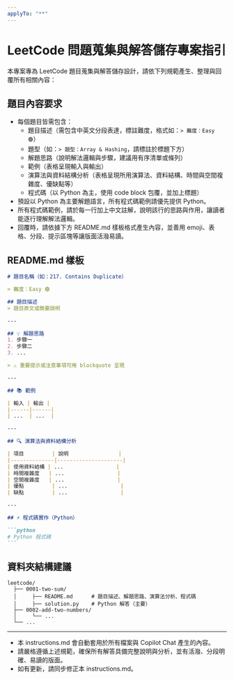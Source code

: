 ```yaml
---
applyTo: "**"
---
```

# LeetCode 問題蒐集與解答儲存專案指引

本專案專為 LeetCode 題目蒐集與解答儲存設計，請依下列規範產生、整理與回覆所有相關內容：

## 題目內容要求
- 每個題目皆需包含：
  - 題目描述（需包含中英文分段表達，標註難度，格式如：`> 難度：Easy 🟢`）
  - 題型（如：`> 題型：Array & Hashing`，請標註於標題下方）
  - 解題思路（說明解法邏輯與步驟，建議用有序清單或條列）
  - 範例（表格呈現輸入與輸出）
  - 演算法與資料結構分析（表格呈現所用演算法、資料結構、時間與空間複雜度、優缺點等）
  - 程式碼（以 Python 為主，使用 code block 包覆，並加上標題）
- 預設以 Python 為主要解題語言，所有程式碼範例請優先提供 Python。
- 所有程式碼範例，請於每一行加上中文註解，說明該行的思路與作用，讓讀者能逐行理解解法邏輯。
- 回覆時，請依據下方 README.md 樣板格式產生內容，並善用 emoji、表格、分段、提示區塊等讓版面活潑易讀。

## README.md 樣板

````markdown
# 題目名稱（如：217. Contains Duplicate）

> 難度：Easy 🟢

## 題目描述
> 題目原文或簡要說明

---

## 💡 解題思路
1. 步驟一
2. 步驟二
3. ...

> ⚠️ 重要提示或注意事項可用 blockquote 呈現

---

## 📚 範例

| 輸入 | 輸出 |
|------|------|
| ...  | ...  |

---

## 🔍 演算法與資料結構分析

| 項目         | 說明                |
|--------------|---------------------|
| 使用資料結構 | ...                 |
| 時間複雜度   | ...                 |
| 空間複雜度   | ...                 |
| 優點         | ...                 |
| 缺點         | ...                 |

---

## ⚡ 程式碼實作（Python）

```python
# Python 程式碼
```
````

## 資料夾結構建議

```
leetcode/
  ├── 0001-two-sum/
  │     ├── README.md      # 題目描述、解題思路、演算法分析、程式碼
  │     ├── solution.py    # Python 解答（主要）
  ├── 0002-add-two-numbers/
  │     └── ...
  └── ...
```

---

- 本 instructions.md 會自動套用於所有檔案與 Copilot Chat 產生的內容。
- 請嚴格遵循上述規範，確保所有解答具備完整說明與分析，並有活潑、分段明確、易讀的版面。
- 如有更新，請同步修正本 instructions.md。
